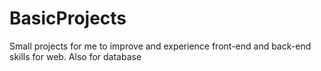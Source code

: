 # BasicProjects
Small projects for me to improve and experience front-end and back-end skills for web. Also for database
